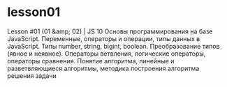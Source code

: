 # lesson01
Lesson #01 (01 &amp;amp; 02) | JS 10 Основы программирования на базе JavaScript. Переменные, операторы и операции, типы данных в JavaScript. Типы number, string, bigint, boolean. Преобразование типов (явное и неявное). Операторы ветвления, логические операторы, операторы сравнения. Понятие алгоритма, линейные и разветвляющиеся алгоритмы, методика построения алгоритма решения задачи
